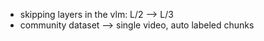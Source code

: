 - skipping layers in the vlm: L/2 --> L/3
- community dataset --> single video, auto labeled chunks





